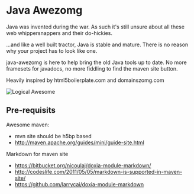 
Java Awezomg
============

Java was invented during the war. As such it's still unsure about all these web whippersnappers and their do-hickies.

...and like a well built tractor, Java is stable and mature. There is no reason why your project has to look like one.

java-awezomg is here to help bring the old Java tools up to date. No more framesets for javadocs, no more fiddling to find the maven site button.

Heavily inspired by html5boilerplate.com and domainszomg.com


![Logical Awesome](http://logicalawesome.com/logical_awesome.jpg)


Pre-requisits
-------------

Awesome maven:
  - mvn site should be h5bp based
  - http://maven.apache.org/guides/mini/guide-site.html

Markdown for maven site
  - https://bitbucket.org/nicoulaj/doxia-module-markdown/
  - http://codeslife.com/2011/05/05/markdown-is-supported-in-maven-site/
  - https://github.com/larrycai/doxia-module-markdown
